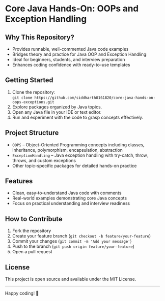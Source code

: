 # Core Java Hands-On: OOPs and Exception Handling

## Why This Repository?
- Provides runnable, well-commented Java code examples  
- Bridges theory and practice for Java OOP and Exception Handling  
- Ideal for beginners, students, and interview preparation  
- Enhances coding confidence with ready-to-use templates  

## Getting Started
1. Clone the repository:  
   `git clone https://github.com/siddharth0161820/core-java-hands-on-oops-exceptions.git`
2. Explore packages organized by Java topics.
3. Open any Java file in your IDE or text editor.
4. Run and experiment with the code to grasp concepts effectively.

## Project Structure
- `OOPS` – Object-Oriented Programming concepts including classes, inheritance, polymorphism, encapsulation, abstraction
- `ExceptionHandling` – Java exception handling with try-catch, throw, throws, and custom exceptions
- Other topic-specific packages for detailed hands-on practice

## Features
- Clean, easy-to-understand Java code with comments  
- Real-world examples demonstrating core Java concepts  
- Focus on practical understanding and interview readiness

## How to Contribute
1. Fork the repository  
2. Create your feature branch (`git checkout -b feature/your-feature`)  
3. Commit your changes (`git commit -m 'Add your message'`)  
4. Push to the branch (`git push origin feature/your-feature`)  
5. Open a pull request  

## License
This project is open source and available under the MIT License.

---

Happy coding! 🚀
